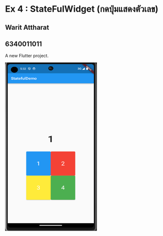 # Ex 4 : StateFulWidget (กดปุ่มแสดงตัวเลข)
## Warit Attharat
## 6340011011
A new Flutter project.


<img src="cal01.png" width="300" height="550">
